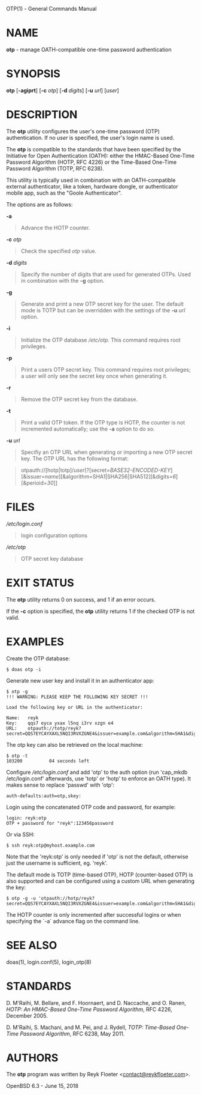 OTP(1) - General Commands Manual

# NAME

**otp** - manage OATH-compatible one-time password authentication

# SYNOPSIS

**otp**
\[**-agiprt**]
\[**-c**&nbsp;*otp*]
\[**-d**&nbsp;*digits*]
\[**-u**&nbsp;*url*]
\[*user*]

# DESCRIPTION

The
**otp**
utility configures the user's one-time password (OTP) authentication.
If no
*user*
is specified,
the user's login name is used.

The
**otp**
is compatible to the standards that have been specified by the
Initiative for Open Authentication (OATH):
either the HMAC-Based One-Time Password Algorithm (HOTP, RFC 4226) or
the Time-Based One-Time Password Algorithm (TOTP, RFC 6238).

This utility is typically used in combination with an OATH-compatible
external authenticator, like a token, hardware dongle, or
authenticator mobile app, such as the
"Goole Authenticator".

The options are as follows:

**-a**

> Advance the HOTP counter.

**-c** *otp*

> Check the specified
> *otp*
> value.

**-d** *digits*

> Specify the number of digits that are used for generated OTPs.
> Used in combination with the
> **-g**
> option.

**-g**

> Generate and print a new OTP secret key for the user.
> The default mode is TOTP but can be overridden with the settings of the
> **-u** *url*
> option.

**-i**

> Initialize the OTP database
> */etc/otp*.
> This command requires root privileges.

**-p**

> Print a users OTP secret key.
> This command requires root privileges;
> a user will only see the secret key once when generating it.

**-r**

> Remove the OTP secret key from the database.

**-t**

> Print a valid OTP token.
> If the OTP type is HOTP, the counter is not incremented automatically;
> use the
> **-a**
> option to do so.

**-u** *url*

> Specifiy an OTP URL when generating or importing a new OTP secret key.
> The OTP URL has the following format:

> otpauth://\[hotp|totp]/*user*\[?\[secret=*BASE32-ENCODED-KEY*]\[&issuer=*name*]\[&algorithm=SHA1|SHA256|SHA512]\[&digits=*6*]\[&perioid=*30*]]

# FILES

*/etc/login.conf*

> login configuration options

*/etc/otp*

> OTP secret key database

# EXIT STATUS

The
**otp**
utility returns 0 on success, and 1 if an error occurs.

If the
**-c**
option is specified, the
**otp**
utility returns 1 if the checked OTP is not valid.

# EXAMPLES

Create the OTP database:

	$ doas otp -i

Generate new user key and install it in an authenticator app:

	$ otp -g
	!!! WARNING: PLEASE KEEP THE FOLLOWING KEY SECRET !!!
	
	Load the following key or URL in the authenticator:
	
	Name:   reyk
	Key:    qqs7 eyca yxax l5nq i3rv xzgn e4
	URL:    otpauth://totp/reyk?secret=QQS7EYCAYXAXL5NQI3RVXZGNE4&issuer=example.com&algorithm=SHA1&digits=6&period=30

The otp key can also be retrieved on the local machine:

	$ otp -t
	103200          04 seconds left

Configure
*/etc/login.conf*
and add
'otp'
to the auth option (run
'cap\_mkdb /etc/login.conf'
afterwards, use
'totp'
or
'hotp'
to enforce
an OATH type).
It makes sense to replace
'passwd'
with
'otp':

	auth-defaults:auth=otp,skey:

Login using the concatenated OTP code and password, for example:

	login: reyk:otp
	OTP + password for "reyk":123456password

Or via SSH:

	$ ssh reyk:otp@myhost.example.com

Note that the
'reyk:otp'
is only needed if
'otp'
is not the default, otherwise just the username is sufficient, eg.
'reyk'.

The default mode is TOTP (time-based OTP), HOTP (counter-based OTP) is
also supported and can be configured using a custom URL when
generating the key:

	$ otp -g -u 'otpauth://hotp/reyk?secret=QQS7EYCAYXAXL5NQI3RVXZGNE4&issuer=example.com&algorithm=SHA1&digits=8&counter=0'

The HOTP counter is only incremented after successful logins or when
specifying the \`-a\` advance flag on the command line.

# SEE ALSO

doas(1),
login.conf(5),
login\_otp(8)

# STANDARDS

D. M'Raihi,
M. Bellare, and
F. Hoornaert, and
D. Naccache, and
O. Ranen,
*HOTP: An HMAC-Based One-Time Password Algorithm*,
RFC 4226,
December 2005.

D. M'Raihi,
S. Machani, and
M. Pei, and
J. Rydell,
*TOTP: Time-Based One-Time Password Algorithm*,
RFC 6238,
May 2011.

# AUTHORS

The
**otp**
program was written by
Reyk Floeter &lt;[contact@reykfloeter.com](mailto:contact@reykfloeter.com)&gt;.

OpenBSD 6.3 - June 15, 2018
